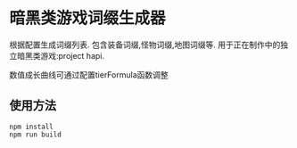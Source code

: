 暗黑类游戏词缀生成器
==

根据配置生成词缀列表.
包含装备词缀,怪物词缀,地图词缀等. 用于正在制作中的独立暗黑类游戏:project hapi.

数值成长曲线可通过配置tierFormula函数调整

## 使用方法

```
npm install
npm run build
```

